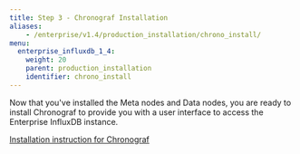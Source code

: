 ```yaml
---
title: Step 3 - Chronograf Installation
aliases:
    - /enterprise/v1.4/production_installation/chrono_install/
menu:
  enterprise_influxdb_1_4:
    weight: 20
    parent: production_installation
    identifier: chrono_install
---
```


Now that you've installed the Meta nodes and Data nodes, you are ready to install Chronograf
to provide you with a user interface to access the Enterprise InfluxDB instance.

[Installation instruction for Chronograf](/chronograf/latest/introduction/installation/)

